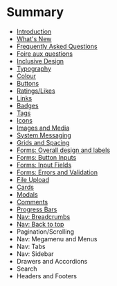 # Summary

* [Introduction](README.md)
* [What's New](whats-new.md)
* [Frequently Asked Questions](frequently-asked-questions.md)
* [Foire aux questions](foire-aux-questions.md)
* [Inclusive Design](inclusive-design.md)
* [Typography](typography.md)
* [Colour](colour.md)
* [Buttons](buttons.md)
* [Ratings/Likes](ratingslikes.md)
* [Links](links.md)
* [Badges](badges.md)
* [Tags](tags.md)
* [Icons](iconography.md)
* [Images and Media](images-and-media.md)
* [System Messaging](system-messaging.md)
* [Grids and Spacing](grids-and-spacing.md)
* [Forms: Overall design and labels](forms-overall-design-and-labels.md)
* [Forms: Button Inputs](forms-checkboxes-radio-buttons-and-switches.md)
* [Forms: Input Fields](forms-input-fields.md)
* [Forms: Errors and Validation](forms-inputs.md)
* [File Upload](forms-file-upload.md)
* [Cards](cards.md)
* [Modals](modals.md)
* [Comments](comments.md)
* [Progress Bars](progress-bars.md)
* [Nav: Breadcrumbs](breadcrumbs.md)
* [Nav: Back to top](nav-back-to-top.md)
* Pagination/Scrolling
* Nav: Megamenu and Menus
* Nav: Tabs
* Nav: Sidebar
* Drawers and Accordions
* Search
* Headers and Footers

